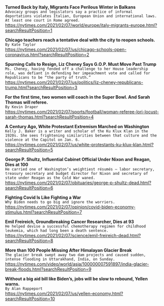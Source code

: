**Turned Back by Italy, Migrants Face Perilous Winter in Balkans**\
`Advocacy groups and legislators say a practice of informal deportations violates Italian, European Union and international laws. At least one court in Rome agreed.`\
https://nytimes.com/2021/02/07/world/europe/italy-migrants-europe.html?searchResultPosition=1

**Chicago teachers reach a tentative deal with the city to reopen schools.**\
`By Kate Taylor`\
https://nytimes.com/2021/02/07/us/chicago-schools-open-coronavirus.html?searchResultPosition=2

**Spurning Calls to Resign, Liz Cheney Says G.O.P. Must Move Past Trump**\
`Ms. Cheney, having fended off a challenge to her House leadership role, was defiant in defending her impeachment vote and called for Republicans to be “the party of truth.”`\
https://nytimes.com/2021/02/07/us/politics/liz-cheney-republicans-trump.html?searchResultPosition=3

**For the first time, two women will coach in the Super Bowl. And Sarah Thomas will referee.**\
`By Kevin Draper`\
https://nytimes.com/2021/02/07/sports/football/woman-referee-lori-locust-sarah-thomas.html?searchResultPosition=4

**A Century Ago, White Protestant Extremism Marched on Washington**\
`Kelly J. Baker is a writer and scholar of the Ku Klux Klan in the 1920s. She sees frightening similarities between that culture and the violence at the Capitol on Jan. 6.`\
https://nytimes.com/2021/02/07/us/white-protestants-ku-klux-klan.html?searchResultPosition=5

**George P. Shultz, Influential Cabinet Official Under Nixon and Reagan, Dies at 100**\
`He carried one of Washington’s weightiest résumés — labor secretary, treasury secretary and budget director for Nixon and secretary of state under Reagan as the Cold War waned.`\
https://nytimes.com/2021/02/07/obituaries/george-p-shultz-dead.html?searchResultPosition=6

**Fighting Covid Is Like Fighting a War**\
`Why Biden needs to go big and ignore the worriers.`\
https://nytimes.com/2021/02/07/opinion/covid-biden-economy-stimulus.html?searchResultPosition=7

**Emil Freireich, Groundbreaking Cancer Researcher, Dies at 93**\
`He helped devise a successful chemotherapy regimen for childhood leukemia, which had long been a death sentence.`\
https://nytimes.com/2021/02/07/science/emil-freireich-dead.html?searchResultPosition=8

**More than 100 People Missing After Himalayan Glacier Break**\
`The glacier break swept away two dam projects and caused sudden, intense flooding in Uttarakhand, India, on Sunday.`\
https://nytimes.com/video/world/asia/100000007591897/india-glacier-break-floods.html?searchResultPosition=9

**Without a big aid bill like Biden’s, jobs will be slow to rebound, Yellen warns.**\
`By Alan Rappeport`\
https://nytimes.com/2021/02/07/us/yellen-economy.html?searchResultPosition=10

